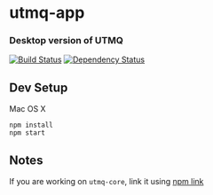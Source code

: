 utmq-app
====

### Desktop version of UTMQ

[![Build Status](https://travis-ci.org/UTMQ/utmq-app.png)](https://travis-ci.org/UTMQ/utmq-app)
[![Dependency Status](https://david-dm.org/utmq/utmq-app.png)](https://david-dm.org/utmq/utmq-app)


## Dev Setup
Mac OS X

```
npm install
npm start
```

## Notes

If you are working on `utmq-core`, link it using [npm link](https://npmjs.org/doc/link.html)
